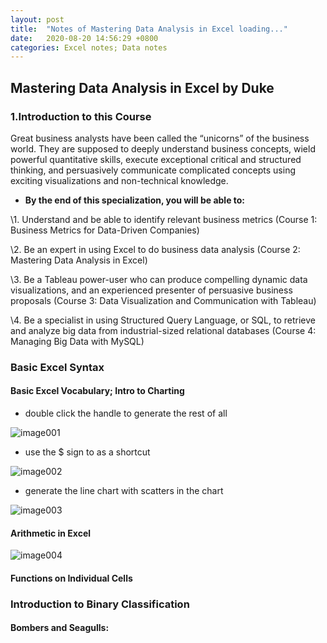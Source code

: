 ```yaml
---
layout: post
title:  "Notes of Mastering Data Analysis in Excel loading..."
date:   2020-08-20 14:56:29 +0800
categories: Excel notes; Data notes
---
```


## Mastering Data Analysis in Excel by Duke

### 1.Introduction to this Course

Great business analysts have been called the “unicorns” of the business world. They are supposed to deeply understand business concepts, wield powerful quantitative skills, execute exceptional critical and structured thinking, and persuasively communicate complicated concepts using exciting visualizations and non-technical knowledge.

- **By the end of this specialization, you will be able to:**

\1.  Understand and be able to identify relevant business metrics (Course 1: Business Metrics for Data-Driven Companies)

\2.  Be an expert in using Excel to do business data analysis (Course 2: Mastering Data Analysis in Excel)

\3.  Be a Tableau power-user who can produce compelling dynamic data visualizations, and an experienced presenter of persuasive business proposals (Course 3: Data Visualization and Communication with Tableau)

\4.  Be a specialist in using Structured Query Language, or SQL, to retrieve and analyze big data from industrial-sized relational databases (Course 4: Managing Big Data with MySQL)

### Basic Excel Syntax

#### Basic Excel Vocabulary; Intro to Charting

- double click the handle to generate the rest of all

![image001](https://raw.githubusercontent.com/WELLINGWANG/WELLINGWANG.github.io/master/images/exceldataotes/image001.png)

- use the $ sign to as a shortcut

 ![image002](https://raw.githubusercontent.com/WELLINGWANG/WELLINGWANG.github.io/master/images/exceldataotes/image002.png)

- generate the line chart with scatters in the chart

![image003](https://raw.githubusercontent.com/WELLINGWANG/WELLINGWANG.github.io/master/images/exceldataotes/image003.png)

#### Arithmetic in Excel
![image004](https://raw.githubusercontent.com/WELLINGWANG/WELLINGWANG.github.io/master/images/exceldataotes/image004)

#### Functions on Individual Cells

### Introduction to Binary Classification

#### Bombers and Seagulls: